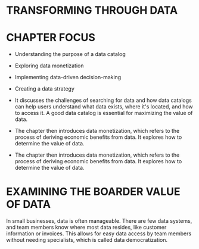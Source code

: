 # TRANSFORMING THROUGH DATA

# CHAPTER FOCUS
* Understanding the purpose of a data catalog
* Exploring data monetization
* Implementing data-driven decision-making
* Creating a data strategy

* It discusses the challenges of searching for data and how data catalogs can help users understand what data exists, where it's located, and how to access it. A good data catalog is essential for maximizing the value of data.
* The chapter then introduces data monetization, which refers to the process of deriving economic benefits from data. It explores how to determine the value of data.
* The chapter then introduces data monetization, which refers to the process of deriving economic benefits from data. It explores how to determine the value of data.

# EXAMINING THE BOARDER VALUE OF DATA

In small businesses, data is often manageable. There are few data systems, and team members know where most data resides, like customer information or invoices. This allows for easy data access by team members without needing specialists, which is called data democratization.
